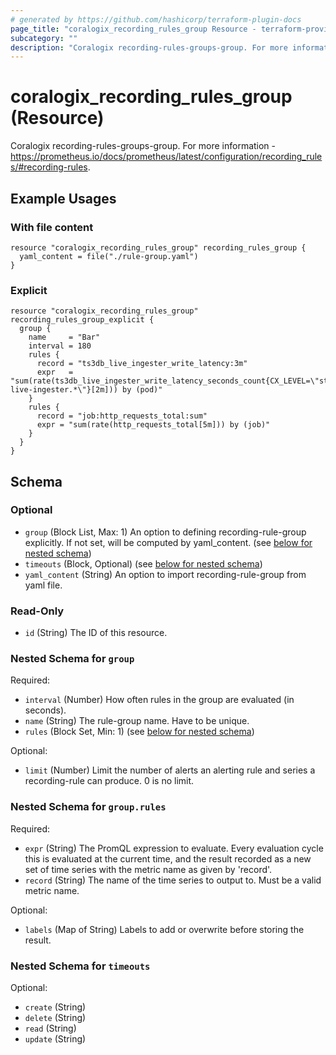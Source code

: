```yaml
---
# generated by https://github.com/hashicorp/terraform-plugin-docs
page_title: "coralogix_recording_rules_group Resource - terraform-provider-coralogix"
subcategory: ""
description: "Coralogix recording-rules-groups-group. For more information - https://prometheus.io/docs/prometheus/latest/configuration/recording_rules/#recording-rules."
---
```


# coralogix_recording_rules_group (Resource)

Coralogix recording-rules-groups-group. For more information - https://prometheus.io/docs/prometheus/latest/configuration/recording_rules/#recording-rules.

## Example Usages

### With file content
```hcl
resource "coralogix_recording_rules_group" recording_rules_group {
  yaml_content = file("./rule-group.yaml")
}
```

### Explicit
```hcl
resource "coralogix_recording_rules_group" recording_rules_group_explicit {
  group {
    name     = "Bar"
    interval = 180
    rules {
      record = "ts3db_live_ingester_write_latency:3m"
      expr   = "sum(rate(ts3db_live_ingester_write_latency_seconds_count{CX_LEVEL=\"staging\",pod=~\"ts3db-live-ingester.*\"}[2m])) by (pod)"
    }
    rules {
      record = "job:http_requests_total:sum"
      expr = "sum(rate(http_requests_total[5m])) by (job)"
    }
  }
}
```

<!-- schema generated by tfplugindocs -->
## Schema

### Optional

- `group` (Block List, Max: 1) An option to defining recording-rule-group explicitly. If not set, will be computed by yaml_content. (see [below for nested schema](#nestedblock--group))
- `timeouts` (Block, Optional) (see [below for nested schema](#nestedblock--timeouts))
- `yaml_content` (String) An option to import recording-rule-group from yaml file.

### Read-Only

- `id` (String) The ID of this resource.

<a id="nestedblock--group"></a>
### Nested Schema for `group`

Required:

- `interval` (Number) How often rules in the group are evaluated (in seconds).
- `name` (String) The rule-group name. Have to be unique.
- `rules` (Block Set, Min: 1) (see [below for nested schema](#nestedblock--group--rules))

Optional:

- `limit` (Number) Limit the number of alerts an alerting rule and series a recording-rule can produce. 0 is no limit.

<a id="nestedblock--group--rules"></a>
### Nested Schema for `group.rules`

Required:

- `expr` (String) The PromQL expression to evaluate. Every evaluation cycle this is evaluated at the current time, and the result recorded as a new set of time series with the metric name as given by 'record'.
- `record` (String) The name of the time series to output to. Must be a valid metric name.

Optional:

- `labels` (Map of String) Labels to add or overwrite before storing the result.



<a id="nestedblock--timeouts"></a>
### Nested Schema for `timeouts`

Optional:

- `create` (String)
- `delete` (String)
- `read` (String)
- `update` (String)


